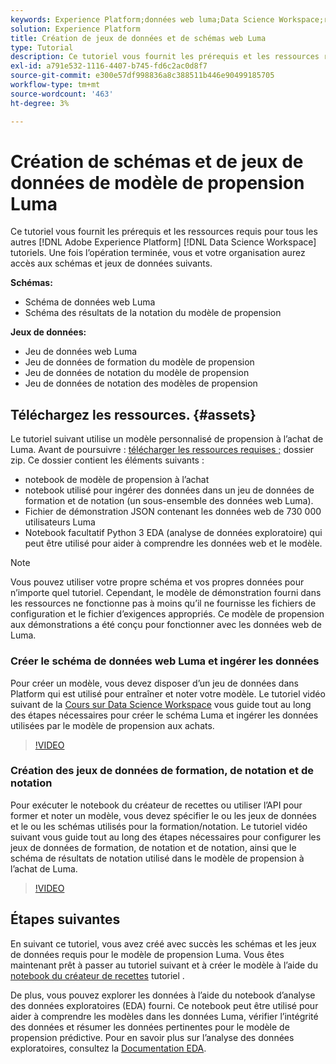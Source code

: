 ```yaml
---
keywords: Experience Platform;données web luma;Data Science Workspace;rubriques les plus consultées;recettes;données de démonstration;données web de démonstration;données luma
solution: Experience Platform
title: Création de jeux de données et de schémas web Luma
type: Tutorial
description: Ce tutoriel vous fournit les prérequis et les ressources requis pour le modèle de propension aux démonstrations Luma.
exl-id: a791e532-1116-4407-b745-fd6c2ac0d8f7
source-git-commit: e300e57df998836a8c388511b446e90499185705
workflow-type: tm+mt
source-wordcount: '463'
ht-degree: 3%

---
```


# Création de schémas et de jeux de données de modèle de propension Luma

Ce tutoriel vous fournit les prérequis et les ressources requis pour tous les autres [!DNL Adobe Experience Platform] [!DNL Data Science Workspace] tutoriels. Une fois l’opération terminée, vous et votre organisation aurez accès aux schémas et jeux de données suivants.

**Schémas:**

- Schéma de données web Luma
- Schéma des résultats de la notation du modèle de propension

**Jeux de données:**

- Jeu de données web Luma
- Jeu de données de formation du modèle de propension
- Jeu de données de notation du modèle de propension
- Jeu de données de notation des modèles de propension

## Téléchargez les ressources. {#assets}

Le tutoriel suivant utilise un modèle personnalisé de propension à l’achat de Luma. Avant de poursuivre : [télécharger les ressources requises ;](https://experienceleague.adobe.com/docs/platform-learn/assets/DSW-course-sample-assets.zip) dossier zip. Ce dossier contient les éléments suivants :

- notebook de modèle de propension à l’achat
- notebook utilisé pour ingérer des données dans un jeu de données de formation et de notation (un sous-ensemble des données web Luma).
- Fichier de démonstration JSON contenant les données web de 730 000 utilisateurs Luma
- Notebook facultatif Python 3 EDA (analyse de données exploratoire) qui peut être utilisé pour aider à comprendre les données web et le modèle.

>[!NOTE]
>
> Vous pouvez utiliser votre propre schéma et vos propres données pour n’importe quel tutoriel. Cependant, le modèle de démonstration fourni dans les ressources ne fonctionne pas à moins qu’il ne fournisse les fichiers de configuration et le fichier d’exigences appropriés. Ce modèle de propension aux démonstrations a été conçu pour fonctionner avec les données web de Luma.

### Créer le schéma de données web Luma et ingérer les données

Pour créer un modèle, vous devez disposer d’un jeu de données dans Platform qui est utilisé pour entraîner et noter votre modèle. Le tutoriel vidéo suivant de la [Cours sur Data Science Workspace](https://experienceleague.adobe.com/?recommended=ExperiencePlatform-U-1-2021.1.dsw&amp;lang=fr) vous guide tout au long des étapes nécessaires pour créer le schéma Luma et ingérer les données utilisées par le modèle de propension aux achats.

>[!VIDEO](https://video.tv.adobe.com/v/333312)

### Création des jeux de données de formation, de notation et de notation

Pour exécuter le notebook du créateur de recettes ou utiliser l’API pour former et noter un modèle, vous devez spécifier le ou les jeux de données et le ou les schémas utilisés pour la formation/notation. Le tutoriel vidéo suivant vous guide tout au long des étapes nécessaires pour configurer les jeux de données de formation, de notation et de notation, ainsi que le schéma de résultats de notation utilisé dans le modèle de propension à l’achat de Luma.

>[!VIDEO](https://video.tv.adobe.com/v/333426)

## Étapes suivantes

En suivant ce tutoriel, vous avez créé avec succès les schémas et les jeux de données requis pour le modèle de propension Luma. Vous êtes maintenant prêt à passer au tutoriel suivant et à créer le modèle à l’aide du [notebook du créateur de recettes](../jupyterlab/create-a-model.md) tutoriel .

De plus, vous pouvez explorer les données à l’aide du notebook d’analyse des données exploratoires (EDA) fourni. Ce notebook peut être utilisé pour aider à comprendre les modèles dans les données Luma, vérifier l’intégrité des données et résumer les données pertinentes pour le modèle de propension prédictive. Pour en savoir plus sur l’analyse des données exploratoires, consultez la [Documentation EDA](../jupyterlab/eda-notebook.md).
